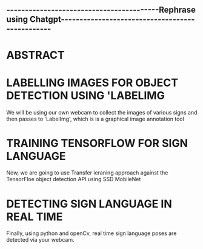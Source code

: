 



## -----------------------------------------Rephrase using Chatgpt------------------------------------------------

# ABSTRACT



# LABELLING IMAGES FOR OBJECT DETECTION USING 'LABELIMG
We will be using our own webcam to collect the images of various signs and then passes to 'LabelImg', which is is a graphical image annotation tool  

# TRAINING TENSORFLOW FOR SIGN LANGUAGE
Now, we are going to use Transfer leraning approach against the TensorFloe object detection API using SSD MobileNet

# DETECTING SIGN LANGUAGE IN REAL TIME
Finally, using python and openCv, real time sign language poses are detected via your webcam. 




